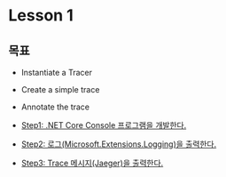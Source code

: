 # Lesson 1

## 목표

- Instantiate a Tracer
- Create a simple trace
- Annotate the trace

- [Step1: .NET Core Console 프로그램을 개발한다.](./Step1)
- [Step2: 로그(Microsoft.Extensions.Logging)을 출력한다.](./Step2)
- [Step3: Trace 메시지(Jaeger)을 출력한다.](./Step3)